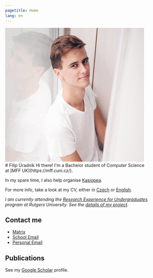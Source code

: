 ```yaml
---
pagetitle: Home
lang: en
---
```

<div id="profilepic_div"><img id="profilepic" src="data/profile_pic.jpg"/></div>
# Filip&nbsp;Úradník
Hi there! I'm a Bachelor student of Computer Science at&nbsp;[MFF&nbsp;UK](https://mff.cuni.cz/).

In my spare time, I also help organise [Kasiopea](https://kasiopea.matfyz.cz/uvod/).

For more info, take a look at&nbsp;my&nbsp;CV, either in&nbsp;[Czech](https://github.com/furadnik/cv/releases/download/latest/uradnik_cv_cz.pdf)
or&nbsp;[English](https://github.com/furadnik/cv/releases/download/latest/uradnik_cv_en.pdf).

_I am currently attending the [Research Experience for Undergraduates](https://reu.dimacs.rutgers.edu/) program at Rutgers University. See the [details of my project](https://reu.dimacs.rutgers.edu/~fu37/)._

## Contact me
* [Matrix](https://matrix.to/#/@furadnik:matrix.org)
* [School Email](mailto:uradnik@kam.mff.cuni.cz)
* [Personal Email](mailto:filip.uradnik9@gmail.com)

## Publications

See my [Google Scholar](https://scholar.google.com/citations?user=7AvTiqgAAAAJ) profile.
